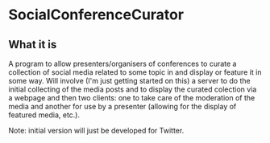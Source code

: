 # SocialConferenceCurator

## What it is
A program to allow presenters/organisers of conferences to curate a collection of social media related to some topic in and display or feature it in some way.  Will involve (I'm just getting started on this) a server to do the initial collecting of the media posts and to display the curated colection via a webpage and then two clients: one to take care of the moderation of the media and another for use by a presenter (allowing for the display of featured media, etc.).

Note: initial version will just be developed for Twitter.